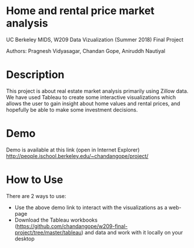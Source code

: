 # Home and rental price market analysis
UC Berkeley MIDS, W209 Data Vizualization (Summer 2018) Final Project

Authors: Pragnesh Vidyasagar, Chandan Gope, Aniruddh Nautiyal 

# Description
This project is about real estate market analysis primarily using Zillow data. We have used Tableau to create some interactive visualizations which allows the user to gain insight about home values and rental prices, and hopefully be able to make some investment decisions.

# Demo
Demo is available at this link (open in Internet Explorer)
http://people.ischool.berkeley.edu/~chandangope/project/

# How to Use
There are 2 ways to use:
* Use the above demo link to interact with the visualizations as a web-page
* Download the Tableau workbooks (https://github.com/chandangope/w209-final-project/tree/master/tableau) and data and work with it locally on your desktop
